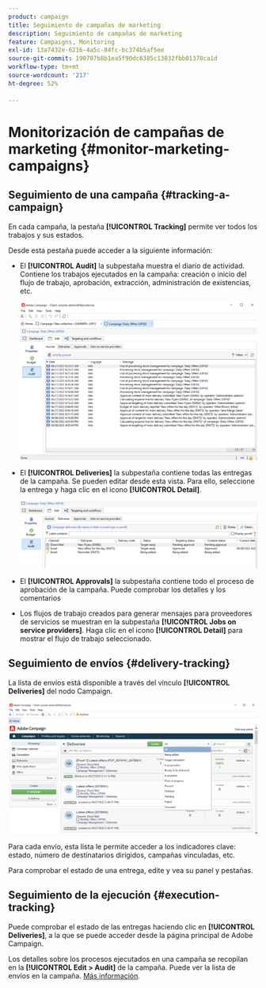 ```yaml
---
product: campaign
title: Seguimiento de campañas de marketing
description: Seguimiento de campañas de marketing
feature: Campaigns, Monitoring
exl-id: 13a7432e-6216-4a5c-84fc-bc374b5af5ee
source-git-commit: 190707b8b1ea5f90dc6385c13832fbb01378ca1d
workflow-type: tm+mt
source-wordcount: '217'
ht-degree: 52%

---
```


# Monitorización de campañas de marketing {#monitor-marketing-campaigns}

## Seguimiento de una campaña {#tracking-a-campaign}

En cada campaña, la pestaña **[!UICONTROL Tracking]** permite ver todos los trabajos y sus estados.

Desde esta pestaña puede acceder a la siguiente información:

* El **[!UICONTROL Audit]** la subpestaña muestra el diario de actividad. Contiene los trabajos ejecutados en la campaña: creación o inicio del flujo de trabajo, aprobación, extracción, administración de existencias, etc.

   ![](assets/campaign-audit-tab.png)

* El **[!UICONTROL Deliveries]** la subpestaña contiene todas las entregas de la campaña. Se pueden editar desde esta vista. Para ello, seleccione la entrega y haga clic en el icono **[!UICONTROL Detail]**.

   ![](assets/campaign-delivery-tab.png)

* El **[!UICONTROL Approvals]** la subpestaña contiene todo el proceso de aprobación de la campaña. Puede comprobar los detalles y los comentarios

* Los flujos de trabajo creados para generar mensajes para proveedores de servicios se muestran en la subpestaña **[!UICONTROL Jobs on service providers]**. Haga clic en el icono **[!UICONTROL Detail]** para mostrar el flujo de trabajo seleccionado.

## Seguimiento de envíos {#delivery-tracking}

La lista de envíos está disponible a través del vínculo **[!UICONTROL Deliveries]** del nodo Campaign.

![](assets/filter-deliveries-from-homepage.png)

Para cada envío, esta lista le permite acceder a los indicadores clave: estado, número de destinatarios dirigidos, campañas vinculadas, etc.

Para comprobar el estado de una entrega, edite y vea su panel y pestañas.

<!--
>[!NOTE]
>
>Information concerning delivery details is available in [this section](../../delivery/using/about-message-tracking.md) section.
-->

## Seguimiento de la ejecución {#execution-tracking}

Puede comprobar el estado de las entregas haciendo clic en **[!UICONTROL Deliveries]**, a la que se puede acceder desde la página principal de Adobe Campaign.

Los detalles sobre los procesos ejecutados en una campaña se recopilan en la **[!UICONTROL Edit > Audit]** de la campaña. Puede ver la lista de envíos en la campaña. [Más información](#tracking-a-campaign).
